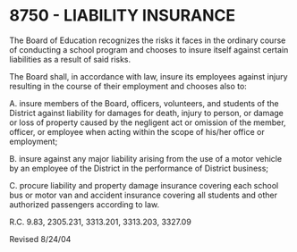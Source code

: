 8750 - LIABILITY INSURANCE
==========================

The Board of Education recognizes the risks it faces in the ordinary
course of conducting a school program and chooses to insure itself
against certain liabilities as a result of said risks.

The Board shall, in accordance with law, insure its employees against
injury resulting in the course of their employment and chooses also to:

A. insure members of the Board, officers, volunteers, and students of
the District against liability for damages for death, injury to person,
or damage or loss of property caused by the negligent act or omission of
the member, officer, or employee when acting within the scope of his/her
office or employment;

B. insure against any major liability arising from the use of a motor
vehicle by an employee of the District in the performance of District
business;

C. procure liability and property damage insurance covering each school
bus or motor van and accident insurance covering all students and other
authorized passengers according to law.

R.C. 9.83, 2305.231, 3313.201, 3313.203, 3327.09

Revised 8/24/04
